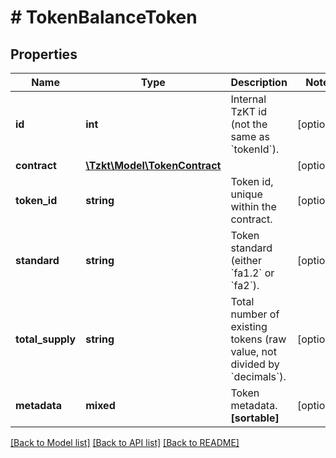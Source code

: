 # # TokenBalanceToken

## Properties

Name | Type | Description | Notes
------------ | ------------- | ------------- | -------------
**id** | **int** | Internal TzKT id (not the same as &#x60;tokenId&#x60;). | [optional]
**contract** | [**\Tzkt\Model\TokenContract**](TokenContract.md) |  | [optional]
**token_id** | **string** | Token id, unique within the contract. | [optional]
**standard** | **string** | Token standard (either &#x60;fa1.2&#x60; or &#x60;fa2&#x60;). | [optional]
**total_supply** | **string** | Total number of existing tokens (raw value, not divided by &#x60;decimals&#x60;). | [optional]
**metadata** | **mixed** | Token metadata.   **[sortable]** | [optional]

[[Back to Model list]](../../README.md#models) [[Back to API list]](../../README.md#endpoints) [[Back to README]](../../README.md)
